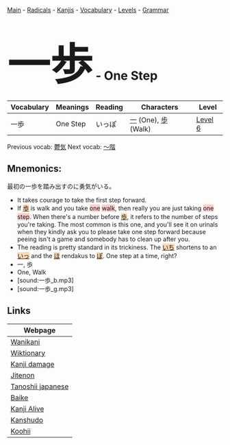 <style> bigfont {font-size: 100px}</style>
[Main](../README.md) -
[Radicals](../radicals.md) -
[Kanjis](../kanjis.md) -
[Vocabulary](../vocabulary.md) -
[Levels](../levels.md) -
[Grammar](../grammar.md)
# <bigfont> 一歩</bigfont> - One Step 

| Vocabulary | Meanings | Reading | Characters | Level |
| --- | --- | --- | --- | --- |
| 一歩 | One Step | いっぽ |  [一](../kanjis/一.md) (One), [歩](../kanjis/歩.md) (Walk) | [Level 6](../levels/wk_level6.md) |

Previous vocab: [鬱気](鬱気.md) Next vocab: [〜階](〜階.md) 

## Mnemonics:
最初の一歩を踏み出すのに勇気がいる。
* It takes courage to take the first step forward.
* If <span style="background-color:#ffcccb"> <span style="background-color:#fed8b1"> [歩](https://jisho.org/search/歩)</span></span> is walk and you take <span style="background-color:#ffcccb"> one</span> <span style="background-color:#ffcccb"> walk</span>, then really you are just taking <span style="background-color:#ffcccb"> one step</span>. When there's a number before <span style="background-color:#fed8b1"> [歩](https://jisho.org/search/歩)</span>, it refers to the number of steps you're taking. The most common is this one, and you'll see it on urinals when they kindly ask you to please take one step forward because peeing isn't a game and somebody has to clean up after you.
* The reading is pretty standard in its trickiness. The <span style="background-color:#fed8b1"> [いち](https://jisho.org/search/いち)</span> shortens to an <span style="background-color:#fed8b1"> [いっ](https://jisho.org/search/いっ)</span> and the <span style="background-color:#fed8b1"> [ほ](https://jisho.org/search/ほ)</span> rendakus to <span style="background-color:#fed8b1"> [ぽ](https://jisho.org/search/ぽ)</span>. One step at a time, right?
* 一, 歩
* One, Walk
* [sound:一歩_b.mp3]
* [sound:一歩_g.mp3]


## Links 

| Webpage |
| --- |
| [Wanikani          ](https://www.wanikani.com/kanji/一歩) |
| [Wiktionary        ](https://en.wiktionary.org/wiki/一歩) |
| [Kanji damage      ](http://www.kanjidamage.com/kanji/search?utf8=✓&q=一歩) |
| [Jitenon           ](https://jitenon.com/kanji/一歩) |
| [Tanoshii japanese ](https://www.tanoshiijapanese.com/dictionary/kanji.cfm?k=一歩) |
| [Baike             ](https://baike.baidu.com/item/一歩) |
| [Kanji Alive       ](https://app.kanjialive.com/一歩) |
| [Kanshudo          ](https://www.kanshudo.com/searchmn?q=一歩) |
| [Koohii            ](https://kanji.koohii.com/study/kanji/一歩) |
